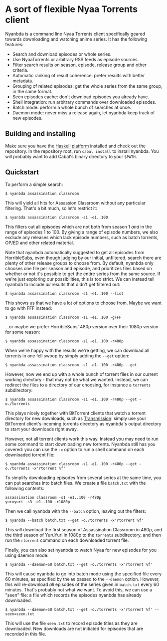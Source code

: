A sort of flexible Nyaa Torrents client
=======================================

Nyanbda is a command line Nyaa Torrents client specifically geared towards
downloading and watching anime series. It has the following features:

* Search and download episodes or whole series.
* Use NyaaTorrents or arbitrary RSS feeds as episode sources.
* Filter search results on season, episode, release group and other criteria.
* Automatic ranking of result coherence: prefer results with better metadata.
* Grouping of related episodes: get the whole series from the same group,
  in the same format.
* Seen episodes cache: don't download episodes you already have.
* Shell integration: run arbitrary commands over downloaded episodes.
* Batch mode: perform a whole bunch of searches at once.
* Daemon mode: never miss a release again, let nyanbda keep track of new
  episodes.


Building and installing
-----------------------

Make sure you have the [Haskell platform](http://haskell.org/platform)
installed and check out the repository.
In the repository root, run `cabal install` to install nyanbda.
You will probably want to add Cabal's binary directory to your `$PATH`.


Quickstart
----------

To perform a simple search:

    $ nyanbda assassination classroom

This will yield all hits for Assassion Classroom without any particular
filtering. That's a bit much, so let's restrict it:

    $ nyanbda assassination classroom -s1 -e1..100

This filters out all episodes which are not both from season 1 *and* in the
range of episodes 1 to 100.
By giving a range of episode numbers, we also exclude any releases which lack
episode numbers, such as batch torrents, OP/ED and other related material.

Note that nyanbda automatically suggested to get all episodes from
HorribleSubs, even though judging by our initial, unfiltered, search there are
plenty of other release groups to choose from. By default, nyanbda only chooses
one file per season and episode, and prioritizes files based on whether or not
it's possible to get the entire series from the same source.
If we're just exploring our possibilities, this is too strict. We can instead
tell nyanbda to include *all* results that didn't get filtered out:

    $ nyanbda assassination classroom -s1 -e1..100 --list

This shows us that we have a lot of options to choose from. Maybe we want to
go with FFF instead:

    $ nyanbda assassination classroom -s1 -e1..100 -gFFF

...or maybe we prefer HorribleSubs' 480p version over their 1080p version
for some reason:

    $ nyanbda assassination classroom -s1 -e1..100 -r480p

When we're happy with the results we're getting, we can download all torrents
in one fell swoop by simply adding the `--get` option:

    $ nyanbda assassination classroom -s1 -e1..100 -r480p --get

However, now we end up with a whole bunch of torrent files in our current
working directory - that may not be what we wanted. Instead, we can redirect
the files to a directory of our choosing, for instance a `torrents`
subdirectory:

    $ nyanbda assassination classroom -s1 -e1..100 -r480p --get -o./torrents

This plays nicely together with BitTorrent clients that watch a torrent
directory for new downloads, such as
[Transmission](http://www.transmissionbt.com/): simply use your BitTorrent
client's incoming torrents directory as nyanbda's output directory to start
your downloads right away.

However, not all torrent clients work this way. Instead you may need to run
some command to start downloading new torrents.
Nyanbda still has you covered: you can use the `-x` option to run a shell
command on each downloaded torrent file:

    $ nyanbda assassination classroom -s1 -e1..100 -r480p --get -o./torrents -x'rtorrent %f'

To simplify downloading episodes from several series at the same time, you
can put searches into batch files. We create a file `batch.txt` with the
following contents:

    assassination classroom -s1 -e1..100 -r480p
    yuruyuri -s3 -e1..100 -r1080p

Then we call nyanbda with the `--batch` option, leaving out the filters:

    $ nyanbda --batch batch.txt --get -o./torrents -x'rtorrent %f'

This will download the first season of Assassination Classroom in 480p, and the
third season of YuruYuri in 1080p to the `torrents` subdirectory, and
then run the `rtorrent` command on each downloaded torrent file.

Finally, you can also set nyanbda to watch Nyaa for new episodes for you using
daemon mode:

    $ nyanbda --daemon=60 batch.txt --get -o./torrents -x'rtorrent %f'

This will cause nyanbda to go into batch mode using the specified file every 60
minutes, as specified by the `60` passed to the `--daemon` option.
However, this will re-download *all* episodes of the series given in
`batch.txt` every 60 minutes. That's probably not what we want.
To avoid this, we can use a "seen" file: a file which records the episodes
nyanbda has already downloaded.

    $ nyanbda --daemon=60 batch.txt --get -o./torrents -x'rtorrent %f' --seen=seen.txt


This will use the file `seen.txt` to record episode titles as they are
downloaded. New downloads are not initiated for episodes that are recorded in
this file.
